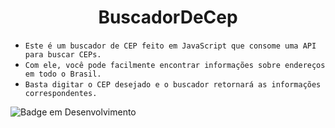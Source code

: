<h1 align="center"> BuscadorDeCep </h1>

- `Este é um buscador de CEP feito em JavaScript que consome uma API para buscar CEPs.`
- `Com ele, você pode facilmente encontrar informações sobre endereços em todo o Brasil.`
- `Basta digitar o CEP desejado e o buscador retornará as informações correspondentes.`


![Badge em Desenvolvimento](http://img.shields.io/static/v1?label=STATUS&message=EM%20DESENVOLVIMENTO&color=GREEN&style=for-the-badge)
